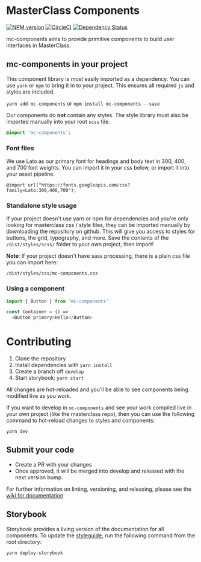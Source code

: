 # MasterClass Components

[![NPM version](https://img.shields.io/npm/v/mc-components.svg?style=flat)](https://npmjs.org/package/mc-components)
[![CircleCI](https://circleci.com/gh/yankaindustries/mc-components.svg?style=shield)](https://circleci.com/gh/yankaindustries/mc-components)
[![Dependency Status](https://img.shields.io/david/yankaindustries/mc-components.svg)](https://david-dm.org/yankaindustries/mc-components)

mc-components aims to provide primitive components to build user interfaces in MasterClass.

## mc-components in your project
This component library is most easily imported as a dependency.  You can use `yarn` or `npm` to bring it in to your project.  This ensures all required `js` and styles are included.

`yarn add mc-components` or `npm install mc-components --save`

Our components do **not** contain any styles.  The style library must also be imported manually into your root `scss` file.

```scss
@import 'mc-components';
```

### Font files
We use Lato as our primary font for headings and body text in 300, 400, and 700 font weights.  You can import it in your css below, or import it into your asset pipeline.
```
@import url("https://fonts.googleapis.com/css?family=Lato:300,400,700");
```

### Standalone style usage
If your project doesn't use yarn or npm for dependencies and you're only looking for masterclass css / style files, they can be imported manually by downloading the repository on github.  This will give you access to styles for buttons, the grid, typography, and more.  Save the contents of the `/dist/styles/scss/` folder to your own project, then import!

**Note**: If your project doesn't have sass processing, there is a plain css file you can import here:

```
/dist/styles/css/mc-components.css
```

### Using a component
```javascript
import { Button } from 'mc-components'

const Container = () =>
  <Button primary>Hello</Button>
```

# Contributing
1. Clone the repository
2. Install dependencies with `yarn install`
3. Create a branch off `develop`
4. Start storybook: `yarn start`

All changes are hot-reloaded and you'll be able to see components being modified live as you work.

If you want to develop in `mc-components` and see your work compiled live in your own project (like the masterclass repo), then you can use the following command to hot-reload changes to styles and components:

```
yarn dev
```

## Submit your code
  - Create a PR with your changes
  - Once approved, it will be merged into develop and released with the next version bump.

For further information on linting, versioning, and releasing, please see the [wiki for documentation](https://github.com/yankaindustries/mc-components/wiki/Contributing)

## Storybook
Storybook provides a living version of the documentation for all components.  To update the [styleguide](https://yankaindustries.github.io/mc-components), run the following command from the root directory:

```
yarn deploy-storybook
```
